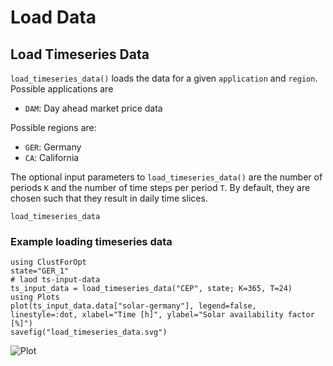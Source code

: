 # Load Data
## Load Timeseries Data
`load_timeseries_data()` loads the data for a given `application` and `region`.
Possible applications are
- `DAM`: Day ahead market price data

Possible regions are:
- `GER`: Germany
- `CA`: California

The optional input parameters to `load_timeseries_data()` are the number of periods `K` and the number of time steps per period `T`. By default, they are chosen such that they result in daily time slices.

```@docs
load_timeseries_data
```
### Example loading timeseries data
```@example
using ClustForOpt
state="GER_1"
# laod ts-input-data
ts_input_data = load_timeseries_data("CEP", state; K=365, T=24)
using Plots
plot(ts_input_data.data["solar-germany"], legend=false, linestyle=:dot, xlabel="Time [h]", ylabel="Solar availability factor [%]")
savefig("load_timeseries_data.svg")
```
![Plot](load_timeseries_data.svg)
